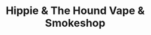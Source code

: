 ---
title: "Hippie & The Hound Vape & Smokeshop"
url: /erie/hippie-und-the-hound-vape-und-smokeshop/
shop: E-Zigaretten
---